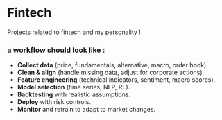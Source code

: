 # Fintech
Projects related to fintech and my personality ! 

### a workflow should look like :

- **Collect data** (price, fundamentals, alternative, macro, order book).
- **Clean & align** (handle missing data, adjust for corporate actions).
- **Feature engineering** (technical indicators, sentiment, macro scores).
- **Model selection** (time series, NLP, RL).
- **Backtesting** with realistic assumptions.
- **Deploy** with risk controls.
- **Monitor** and retrain to adapt to market changes.
